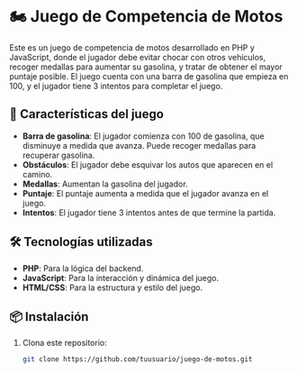 # 🏍️ Juego de Competencia de Motos

Este es un juego de competencia de motos desarrollado en PHP y JavaScript, donde el jugador debe evitar chocar con otros vehículos, recoger medallas para aumentar su gasolina, y tratar de obtener el mayor puntaje posible. El juego cuenta con una barra de gasolina que empieza en 100, y el jugador tiene 3 intentos para completar el juego.

## 🚀 Características del juego

- **Barra de gasolina**: El jugador comienza con 100 de gasolina, que disminuye a medida que avanza. Puede recoger medallas para recuperar gasolina.
- **Obstáculos**: El jugador debe esquivar los autos que aparecen en el camino.
- **Medallas**: Aumentan la gasolina del jugador.
- **Puntaje**: El puntaje aumenta a medida que el jugador avanza en el juego.
- **Intentos**: El jugador tiene 3 intentos antes de que termine la partida.
  
## 🛠️ Tecnologías utilizadas

- **PHP**: Para la lógica del backend.
- **JavaScript**: Para la interacción y dinámica del juego.
- **HTML/CSS**: Para la estructura y estilo del juego.

## 📦 Instalación

1. Clona este repositorio:
   ```bash
   git clone https://github.com/tuusuario/juego-de-motos.git
